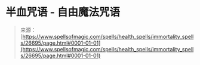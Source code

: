 <!--yml

category: 未分类

date: 2024-06-12 19:15:01

-->

# 半血咒语 - 自由魔法咒语

> 来源：[https://www.spellsofmagic.com/spells/health_spells/immortality_spells/26695/page.html#0001-01-01](https://www.spellsofmagic.com/spells/health_spells/immortality_spells/26695/page.html#0001-01-01)
